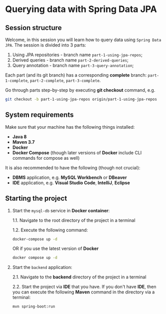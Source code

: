 # Querying data with Spring Data JPA

## Session structure

Welcome, in this session you will learn how to query data using `Spring Data JPA`.
The session is divided into 3 parts:
1. Using JPA repositories - branch name `part-1-using-jpa-repos`;
2. Derived queries - branch name `part-2-derived-queries`;
3. Query annotation - branch name `part-3-query-annotation`;

Each part (and its git branch) has a corresponding **complete** branch: `part-1-complete`, `part-2-complete`, `part-3-complete`.

Go through parts step-by-step by executing **git checkout** command, e.g. 
```bash
git checkout -b part-1-using-jpa-repos origin/part-1-using-jpa-repos
``` 

## System requirements
Make sure that your machine has the following things installed:
- **Java 8**
- **Maven 3.7**
- **Docker**
- **Docker Compose** (though later versions of **Docker** include CLI commands for compose as well)

It is also recommended to have the following (though not crucial):
- **DBMS** application, e.g. **MySQL Workbench** or **DBeaver**
- **IDE** application, e.g. **Visual Studio Code**, **IntelliJ**, **Eclipse**

## Starting the project
1. Start the `mysql-db` service in **Docker container**:

    1.1. Navigate to the root directory of the project in a terminal

    1.2. Execute the following command:
    ```bash
    docker-compose up -d
    ```

      OR if you use the latest version of **Docker**

    ```bash
    docker compose up -d
    ```
2. Start the `backend` application:

    2.1. Navigate to the **backend** directory of the project in a terminal

    2.2. Start the project via **IDE** that you have.
    If you don't have **IDE**, then you can execute the following **Maven** command in the directory via a terminal:
    ```bash
    mvn spring-boot:run
    ```
